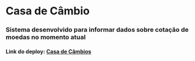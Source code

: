 # Casa de Câmbio

### Sistema desenvolvido para informar dados sobre cotação de moedas no momento atual

#### Link do deploy: <a href="https://casa-de-cambios.vercel.app/" target="_blank">Casa de Câmbios</a>
